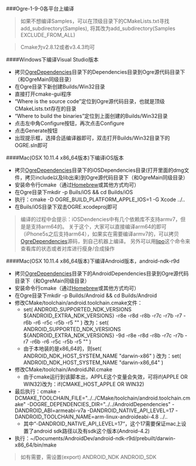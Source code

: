 ###Ogre-1-9-0各平台上编译

> 如果不想编译Samples，可以在顶级目录下的CMakeLists.txt寻找add_subdirectory(Samples),
  将其改为add_subdirectory(Samples EXCLUDE_FROM_ALL)

> Cmake为v2.8.12或者v3.4.3均可

####Windows下编译Visual Studio版本
- 拷贝[OgreDependencies](https://github.com/drybeans/OgreDependencies)目录下的Dependencies目录到Ogre源代码目录下（和OgreMain同级目录）
- 在Ogre目录下新创建Builds/Win32目录
- 直接打开cmake-gui程序
- “Where is the source code”定位到Ogre源代码目录，也就是顶级CMakeLists.txt存在的目录
- “Where to build the binaries”定位到上面创建的Builds/Win32目录
- 点击左中角Configure按钮，再次点击Configure
- 点击Generate按钮
- 出现提示框，选择合适编译器即可，双击打开Builds/Win32目录下的OGRE.sln即可

####Mac(OSX 10.11.4 x86_64版本)下编译iOS版本
- 拷贝[OgreDependencies](https://github.com/drybeans/OgreDependencies)目录下的iOSDependencies目录(打开里面的dmg文件，拷贝include以及lib出来)到Ogre源代码目录下（和OgreMain同级目录）
- 安装命令行cmake（通过[Homebrew](http://www.jianshu.com/p/f9b2c74cb519)或其他方式均可）
- 在Ogre目录下mkdir -p Buils/iOS && cd Builds/iOS
- 执行：cmake -D OGRE_BUILD_PLATFORM_APPLE_IOS=1 -G Xcode ../..
- 在Buils/iOS目录下双击OGRE.xcodeproj即可

> 编译的过程中会提示：iOSDendencies中有几个依赖库不支持armv7，但是是支持arm64的。
  关于这个，大家可以直接编译arm64的即可（iPhone5s之后支持arm64），如果实在需要编译armv7的，可以拷贝[OgreDependencies](https://github.com/drybeans/OgreDependencies)源码，到自己机器上编译。
  另外可以用[lipo](http://ss64.com/osx/lipo.html)这个命令来查看库的状态或者对库进行瘦身/合成操作
  
####Mac(OSX 10.11.4 x86_64版本)下编译Android版本，android-ndk-r9d
- 拷贝[OgreDependencies](https://github.com/drybeans/OgreDependencies)目录下的AndroidDependencies目录到Ogre源代码目录下（和OgreMain同级目录）
- 安装命令行cmake（通过[Homebrew](http://www.jianshu.com/p/f9b2c74cb519)或其他方式均可）
- 在Ogre目录下mkdir -p Builds/Android && cd Builds/Android
- 修改CMake/toolchain/android.toolchain.cmake文件：
  - set( ANDROID_SUPPORTED_NDK_VERSIONS ${ANDROID_EXTRA_NDK_VERSIONS} -r8e -r8d -r8b -r7c -r7b -r7 -r6b -r6 -r5c -r5b -r5 "" )
    改为：set( ANDROID_SUPPORTED_NDK_VERSIONS ${ANDROID_EXTRA_NDK_VERSIONS} -9d -r8e -r8d -r8b -r7c -r7b -r7 -r6b -r6 -r5c -r5b -r5 "" )
  - 由于本地装的是x86_64的，则set( ANDROID_NDK_HOST_SYSTEM_NAME "darwin-x86" )
    改为：set( ANDROID_NDK_HOST_SYSTEM_NAME "darwin-x86_64" )
- 修改CMake/toolchain/AndroidJNI.cmake
  - 由于cmake运行到该脚本出，APPLE这个变量会失效，可将if(APPLE OR WIN32)改为：if(CMAKE_HOST_APPLE OR WIN32)
- 最后执行：cmake -DCMAKE_TOOLCHAIN_FILE="../../CMake/toolchain/android.toolchain.cmake" -DOGRE_DEPENDENCIES_DIR="../../AndroidDependencies" -DANDROID_ABI=armeabi-v7a  -DANDROID_NATIVE_API_LEVEL=17 -DANDROID_TOOLCHAIN_NAME=arm-linux-androideabi-4.8 ../..
  - 其中“-DANDROID_NATIVE_API_LEVEL=17“，这个17需要保证mac上设置了android sdk路径以及有sdk这个版本(Android-4.2)
- 执行：~/Documents/AndroidDev/android-ndk-r9d/prebuilt/darwin-x86_64/bin/make

> 如有需要，需设置(export) ANDROID_NDK ANDROID_SDK 
